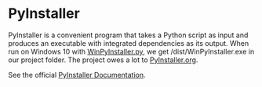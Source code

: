 # PyInstaller

PyInstaller is a convenient program that takes a Python script as input and produces an executable with integrated dependencies as its output. When run on Windows 10 with [WinPyInstaller.py](WinPyInstaller.html), we get /dist/WinPyInstaller.exe in our project folder. The project owes a lot to [PyInstaller.org](http:\\pyinstaller.org).

See the official [PyInstaller Documentation](http://www.pyinstaller.org/documentation.html).